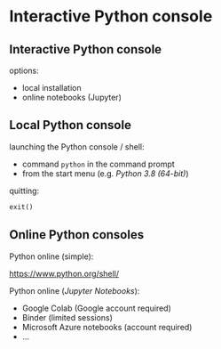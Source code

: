 # Interactive Python console

## Interactive Python console

options:

- local installation
- online notebooks (Jupyter)

## Local Python console

launching the Python console / shell:

- command `python` in the command prompt
- from the start menu (e.g. _Python 3.8 (64-bit)_)

quitting:

```py
exit()
```

## Online Python consoles

Python online (simple):

https://www.python.org/shell/

Python online (_Jupyter Notebooks_):

- Google Colab (Google account required)
- Binder (limited sessions)
- Microsoft Azure notebooks (account required)
- ...
